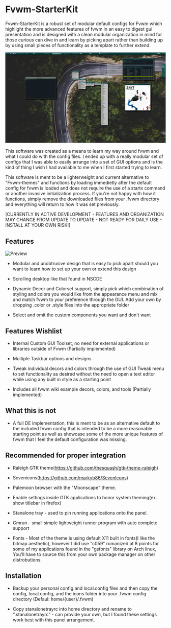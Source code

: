 # Fvwm-StarterKit
Fvwm-StarterKit is a robust set of modular default configs for Fvwm which highlight the more advanced features of fvwm in an easy to digest gui presentation and is designed with a  clean modular organization in mind for those curious can dive in and learn by picking apart rather than building up by using small pieces of functionality as a template to further extend.

![Preview](screenshot.png?raw=true "Preview Screenshot")


This software was created as a means to learn my way around fvwm and what I could do with the config files. I ended up with a really modular set of configs that I was able to easily arrange into a set of GUI options and is the kind of thing I wish I had available to me when I first started trying to learn. 

This software is ment to be a lighterweight and current alternative to "Fvwm-themes" and functions by loading immedietly after the default config for fvwm is loaded and does not require the use of a startx command or another invasive initialization process. If you're not happy with how it functions, simply remove the downloaded files from your .fvwm directory and everything will return to how it was set previously.

[CURRENTLY IN ACTIVE DEVELOPMENT - FEATURES AND ORGANIZATION MAY CHANGE FROM UPDATE TO UPDATE - NOT READY FOR DAILY USE - INSTALL AT YOUR OWN RISK!]

## Features

![Preview](ThemeSwitcher.gif?raw=true "Preview Screenshot")

* Modular and unobtrusive design that is easy to pick apart should you want to learn how to set up your own or extend this design

* Scrolling desktop like that found in NSCDE

* Dynamic Decor and Colorset support, simply pick which combination of styling and colors you would like from the appearance menu and mix and match fvwm to your preference through the GUI. Add your own by dropping .color or .style files into the appropriate folder

* Select and omit the custom components you want and don't want

## Features Wishlist

* Internal Custom GUI Toolset, no need for external applications or libraries outside of Fvwm (Partially implemented)

* Multiple Taskbar options and designs

* Tweak individual decors and colors through the use of GUI Tweak menu to set functionality as desired without the need to open a text editor while using any built in style as a starting point

* Includes all fvwm wiki example decors, colors, and tools (Partially implemented)

## What this is not
* A full DE implementation, this is ment to be as an alternative default to the included fvwm config that is intended to be a more reasonable starting point as well as showcase some of the more unique features of fvwm that I feel the default configuration was missing. 

## Recommended for proper integration

* Raleigh GTK theme(https://github.com/thesquash/gtk-theme-raleigh)

* Sevenicons(https://github.com/markyb86/SevenIcons)

* Palemoon browser with the "Moonscape" theme.

* Enable settings inside GTK applications to honor system theming(ex. show titlebar in firefox)

* Stanalone tray - used to pin running applications onto the panel.

* Gmrun - small simple lightweight runner program with auto complete support

* Fonts - Most of the theme is using default X11 built in fonts(I like the bitmap aesthetic), however I did use "c059" romanized at 8 points for some of my applications found in the "gsfonts" library on Arch linux, You'll have to source this from your own package manager on other distrobutions.

## Installation

* Backup your personal config and local.config files and then copy the config, local.config, and the icons folder into your .fvwm config directory (Defaul: home/{user}/.fvwm)

* Copy stanalonetrayrc into home directory and rename to ".stanalonetrayrc" - can provide your own, but I found these settings work best with this panel arrangement.
